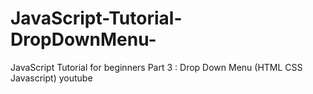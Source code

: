 # JavaScript-Tutorial-DropDownMenu-
JavaScript Tutorial for beginners Part 3 : Drop Down Menu (HTML CSS Javascript) youtube
